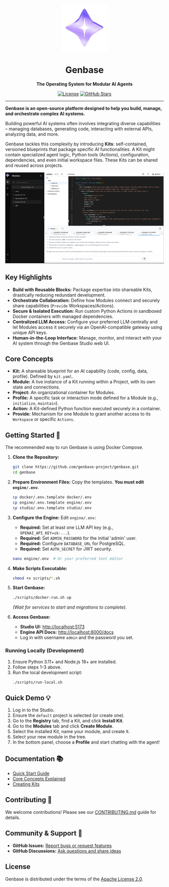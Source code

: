 <p align="center">
  <img src="https://raw.githubusercontent.com/genbase-project/genbase/refs/heads/main/docs/public/logo.png" width="150" alt="Genbase Logo">
</p>

<h1 align="center">Genbase</h1>

<p align="center">
  <strong>The Operating System for Modular AI Agents</strong>
</p>

<p align="center">
  <a href="LICENSE"><img src="https://img.shields.io/badge/license-Apache--2.0-blue.svg" alt="License"></a>
  <a href="https://github.com/genbase-project/genbase/stargazers"><img src="https://img.shields.io/github/stars/genbase-project/genbase.svg?style=social&label=Star" alt="GitHub Stars"></a>
  <!-- Add Build Status, Docs, Discord badges when available -->
</p>

---

**Genbase is an open-source platform designed to help you build, manage, and orchestrate complex AI systems.** 

Building powerful AI systems often involves integrating diverse capabilities – managing databases, generating code, interacting with external APIs, analyzing data, and more.

Genbase tackles this complexity by introducing **Kits**: self-contained, versioned blueprints that package specific AI functionalities. A Kit might contain specialized agent logic, Python tools (Actions), configuration, dependencies, and even initial workspace files. These Kits can be shared and reused across projects.


![Genbase Studio Interface - Module View](https://raw.githubusercontent.com/genbase-project/genbase/refs/heads/main/docs/public/module.png)

## Key Highlights

*   **Build with Reusable Blocks:** Package expertise into shareable Kits, drastically reducing redundant development.
*   **Orchestrate Collaboration:** Define how Modules connect and securely share capabilities (`Provide` Workspaces/Actions).
*   **Secure & Isolated Execution:** Run custom Python Actions in sandboxed Docker containers with managed dependencies.
*   **Centralized LLM Access:** Configure your preferred LLM centrally and let Modules access it securely via an OpenAI-compatible gateway using unique API keys.
*   **Human-in-the-Loop Interface:** Manage, monitor, and interact with your AI system through the Genbase Studio web UI.

## Core Concepts

*   **Kit:** A shareable blueprint for an AI capability (code, config, data, profile). Defined by `kit.yaml`.
*   **Module:** A live instance of a Kit running within a Project, with its own state and connections.
*   **Project:** An organizational container for Modules.
*   **Profile:** A specific task or interaction mode defined for a Module (e.g., `initialize`, `maintain`).
*   **Action:** A Kit-defined Python function executed securely in a container.
*   **Provide:** Mechanism for one Module to grant another access to its `Workspace` or specific `Actions`.


## Getting Started 🚀

The recommended way to run Genbase is using Docker Compose.

1.  **Clone the Repository:**
    ```bash
    git clone https://github.com/genbase-project/genbase.git
    cd genbase
    ```

2.  **Prepare Environment Files:** Copy the templates. **You must edit `engine/.env`**.
    ```bash
    cp docker/.env.template docker/.env
    cp engine/.env.template engine/.env
    cp studio/.env.template studio/.env
    ```

3.  **Configure the Engine:** Edit `engine/.env`:
    *   **Required:** Set at least one LLM API key (e.g., `OPENAI_API_KEY=sk-...`).
    *   **Required:** Set `ADMIN_PASSWORD` for the initial 'admin' user.
    *   **Required:** Configure `DATABASE_URL` for PostgreSQL.
    *   **Required:** Set `AUTH_SECRET` for JWT security.
    ```bash
    nano engine/.env  # Or your preferred text editor
    ```

4.  **Make Scripts Executable:**
    ```bash
    chmod +x scripts/*.sh
    ```

5.  **Start Genbase:**
    ```bash
    ./scripts/docker-run.sh up
    ```
    *(Wait for services to start and migrations to complete).*

6.  **Access Genbase:**
    *   **Studio UI:** [http://localhost:5173](http://localhost:5173)
    *   **Engine API Docs:** [http://localhost:8000/docs](http://localhost:8000/docs)
    *   Log in with username `admin` and the password you set.

### Running Locally (Development)

1.  Ensure Python 3.11+ and Node.js 18+ are installed.
2.  Follow steps 1-3 above.
3.  Run the local development script:
    ```bash
    ./scripts/run-local.sh
    ```

## Quick Demo 💡

1.  Log in to the Studio.
2.  Ensure the `default` project is selected (or create one).
3.  Go to the **Registry** tab, find a Kit, and click **Install Kit**.
4.  Go to the **Modules** tab and click **Create Module**.
5.  Select the installed Kit, name your module, and create it.
6.  Select your new module in the tree.
7.  In the bottom panel, choose a **Profile** and start chatting with the agent!

## Documentation 📚

*   [Quick Start Guide](https://docs.genbase.io/docs/quick-start)
*   [Core Concepts Explained](https://docs.genbase.io/docs/concepts)
*   [Creating Kits](https://docs.genbase.io/docs/development/creating-kits)

## Contributing 🤝

We welcome contributions! Please see our [CONTRIBUTING.md](CONTRIBUTING.md) guide for details.

## Community & Support 💬

*   **GitHub Issues:** [Report bugs or request features](https://github.com/genbase-project/genbase/issues)
*   **GitHub Discussions:** [Ask questions and share ideas](https://github.com/genbase-project/genbase/discussions)

## License

Genbase is distributed under the terms of the [Apache License 2.0](LICENSE).